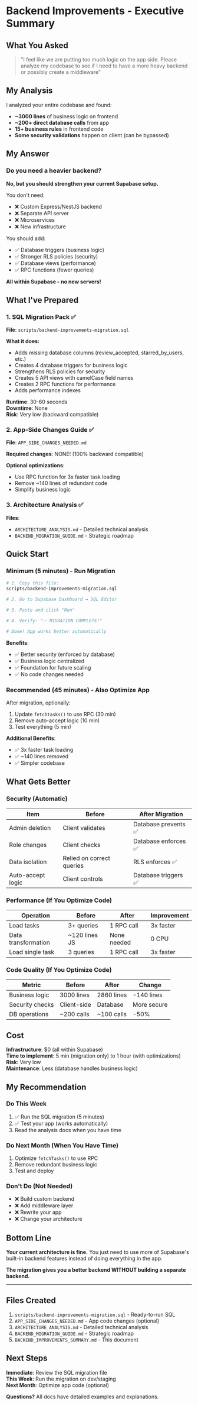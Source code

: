 # Backend Improvements - Executive Summary

## What You Asked

> "I feel like we are putting too much logic on the app side. Please analyze my codebase to see if I need to have a more heavy backend or possibly create a middleware"

## My Analysis

I analyzed your entire codebase and found:
- **~3000 lines** of business logic on frontend
- **~200+ direct database calls** from app
- **15+ business rules** in frontend code
- **Some security validations** happen on client (can be bypassed)

## My Answer

### Do you need a heavier backend?

**No, but you should strengthen your current Supabase setup.**

You don't need:
- ❌ Custom Express/NestJS backend
- ❌ Separate API server
- ❌ Microservices
- ❌ New infrastructure

You should add:
- ✅ Database triggers (business logic)
- ✅ Stronger RLS policies (security)
- ✅ Database views (performance)
- ✅ RPC functions (fewer queries)

**All within Supabase - no new servers!**

## What I've Prepared

### 1. SQL Migration Pack ✅

**File**: `scripts/backend-improvements-migration.sql`

**What it does:**
- Adds missing database columns (review_accepted, starred_by_users, etc.)
- Creates 4 database triggers for business logic
- Strengthens RLS policies for security
- Creates 5 API views with camelCase field names
- Creates 2 RPC functions for performance
- Adds performance indexes

**Runtime**: 30-60 seconds  
**Downtime**: None  
**Risk**: Very low (backward compatible)

### 2. App-Side Changes Guide ✅

**File**: `APP_SIDE_CHANGES_NEEDED.md`

**Required changes**: NONE! (100% backward compatible)

**Optional optimizations**:
- Use RPC function for 3x faster task loading
- Remove ~140 lines of redundant code
- Simplify business logic

### 3. Architecture Analysis ✅

**Files**:
- `ARCHITECTURE_ANALYSIS.md` - Detailed technical analysis
- `BACKEND_MIGRATION_GUIDE.md` - Strategic roadmap

## Quick Start

### Minimum (5 minutes) - Run Migration

```bash
# 1. Copy this file:
scripts/backend-improvements-migration.sql

# 2. Go to Supabase Dashboard → SQL Editor

# 3. Paste and click "Run"

# 4. Verify: "✅ MIGRATION COMPLETE!"

# Done! App works better automatically
```

**Benefits**:
- ✅ Better security (enforced by database)
- ✅ Business logic centralized
- ✅ Foundation for future scaling
- ✅ No code changes needed

### Recommended (45 minutes) - Also Optimize App

After migration, optionally:

1. Update `fetchTasks()` to use RPC (30 min)
2. Remove auto-accept logic (10 min)
3. Test everything (5 min)

**Additional Benefits**:
- ✅ 3x faster task loading
- ✅ ~140 lines removed
- ✅ Simpler codebase

## What Gets Better

### Security (Automatic)
| Item | Before | After Migration |
|------|--------|-----------------|
| Admin deletion | Client validates | Database prevents ✅ |
| Role changes | Client checks | Database enforces ✅ |
| Data isolation | Relied on correct queries | RLS enforces ✅ |
| Auto-accept logic | Client controls | Database triggers ✅ |

### Performance (If You Optimize Code)
| Operation | Before | After | Improvement |
|-----------|--------|-------|-------------|
| Load tasks | 3+ queries | 1 RPC call | 3x faster |
| Data transformation | ~120 lines JS | None needed | 0 CPU |
| Load single task | 3 queries | 1 RPC call | 3x faster |

### Code Quality (If You Optimize Code)
| Metric | Before | After | Change |
|--------|--------|-------|--------|
| Business logic | 3000 lines | 2860 lines | -140 lines |
| Security checks | Client-side | Database | More secure |
| DB operations | ~200 calls | ~100 calls | -50% |

## Cost

**Infrastructure**: $0 (all within Supabase)  
**Time to implement**: 5 min (migration only) to 1 hour (with optimizations)  
**Risk**: Very low  
**Maintenance**: Less (database handles business logic)

## My Recommendation

### Do This Week
1. ✅ Run the SQL migration (5 minutes)
2. ✅ Test your app (works automatically)
3. Read the analysis docs when you have time

### Do Next Month (When You Have Time)
1. Optimize `fetchTasks()` to use RPC
2. Remove redundant business logic
3. Test and deploy

### Don't Do (Not Needed)
- ❌ Build custom backend
- ❌ Add middleware layer
- ❌ Rewrite your app
- ❌ Change your architecture

## Bottom Line

**Your current architecture is fine.** You just need to use more of Supabase's built-in backend features instead of doing everything in the app.

**The migration gives you a better backend WITHOUT building a separate backend.**

---

## Files Created

1. `scripts/backend-improvements-migration.sql` - Ready-to-run SQL
2. `APP_SIDE_CHANGES_NEEDED.md` - App code changes (optional)
3. `ARCHITECTURE_ANALYSIS.md` - Detailed technical analysis
4. `BACKEND_MIGRATION_GUIDE.md` - Strategic roadmap
5. `BACKEND_IMPROVEMENTS_SUMMARY.md` - This document

## Next Steps

**Immediate**: Review the SQL migration file  
**This Week**: Run the migration on dev/staging  
**Next Month**: Optimize app code (optional)  

**Questions?** All docs have detailed examples and explanations.

